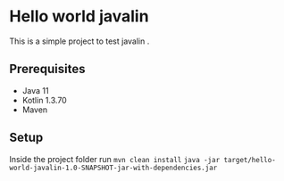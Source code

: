 # Hello world javalin
This is a simple project to test javalin .

## Prerequisites
* Java 11
* Kotlin 1.3.70
* Maven

## Setup
Inside the project folder run
`mvn clean install`
`java -jar target/hello-world-javalin-1.0-SNAPSHOT-jar-with-dependencies.jar`

